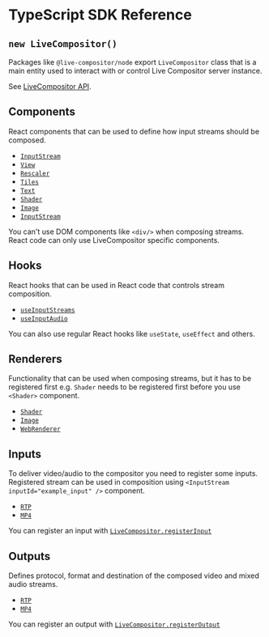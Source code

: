 # TypeScript SDK Reference

## `new LiveCompositor()`

Packages like `@live-compositor/node` export `LiveCompositor` class that is a main entity used to interact with or control Live Compositor server instance.

See [LiveCompositor API](./instance.md).

## Components

React components that can be used to define how input streams should be composed.

- [`InputStream`](./components/InputStream.md)
- [`View`](./components/View.md)
- [`Rescaler`](./components/Rescaler.md)
- [`Tiles`](./components/Tiles.md)
- [`Text`](./components/Text.md)
- [`Shader`](./components/Shader.md)
- [`Image`](./components/Image.md)
- [`InputStream`](./components/WebView.md)

You can't use DOM components like `<div/>` when composing streams. React code can only use LiveCompositor specific components.

## Hooks

React hooks that can be used in React code that controls stream composition.

- [`useInputStreams`](./hooks.md#useinputstreams)
- [`useInputAudio`](./hooks.md#useinputaudio)

You can also use regular React hooks like `useState`, `useEffect` and others.

## Renderers

Functionality that can be used when composing streams, but it has to be registered first e.g. `Shader` needs to be registered first before you use `<Shader>` component.

- [`Shader`](./renderers/shader.md)
- [`Image`](./renderers/image.md)
- [`WebRenderer`](./renderers/web.md)

## Inputs

To deliver video/audio to the compositor you need to register some inputs. Registered stream can be used in composition using `<InputStream inputId="example_input" />` component. 

- [`RTP`](./inputs/rtp.md)
- [`MP4`](./inputs/mp4.md)

You can register an input with [`LiveCompositor.registerInput`](./instance#register-input)

## Outputs

Defines protocol, format and destination of the composed video and mixed audio streams.

- [`RTP`](./outputs/rtp.md)
- [`MP4`](./outputs/mp4.md)

You can register an output with [`LiveCompositor.registerOutput`](./instance#register-output)

